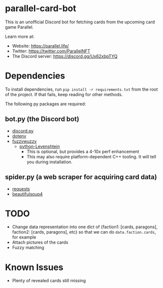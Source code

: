 # parallel-card-bot

This is an unofficial Discord bot for fetching cards from the upcoming card game Parallel.

Learn more at:
* Website: https://parallel.life/
* Twitter: https://twitter.com/ParallelNFT
* The Discord server: https://discord.gg/Ux62xbpTYQ

# Dependencies
To install dependencies, run `pip install -r requirements.txt` from the root of the project. 
If that fails, keep reading for other methods.

The following py packages are required:

## bot.py (the Discord bot)
* [discord.py](https://pypi.org/project/discord.py/)
* [dotenv](https://pypi.org/project/dotenv/)
* [fuzzywuzzy](https://pypi.org/project/fuzzywuzzy/)
  * [python-Levenshtein](https://pypi.org/project/python-Levenshtein/)
    * This is optional, but provides a 4-10x perf enhancement
    * This may also require platform-dependent C++ tooling. It will tell you during installation.

## spider.py (a web scraper for acquiring card data)
* [requests](https://pypi.org/project/requests/)
* [beautifulsoup4](https://pypi.org/project/beautifulsoup4/)

# TODO
* Change data representation into one dict of {faction1: [cards, paragons], faction2: [cards, paragons], etc} so that we can do `data.faction.cards`, for example
* Attach pictures of the cards
* Fuzzy matching

# Known Issues
* Plenty of revealed cards still missing

